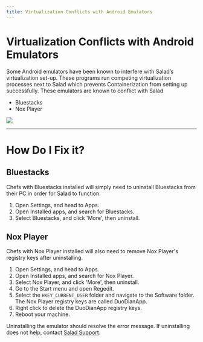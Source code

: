 ```yaml
---
title: Virtualization Conflicts with Android Emulators
---
```


# Virtualization Conflicts with Android Emulators

Some Android emulators have been known to interfere with Salad’s virtualization set-up. These programs run competing virtualization processes next to Salad which prevents Containerization from setting up successfully. These emulators are known to conflict with Salad

- Bluestacks
- Nox Player

![](https://s3.amazonaws.com/helpscout.net/docs/assets/615b47bfca9e0011a4434693/images/65e740ea6ba1d916ec467530/file-NTvyKfZzZj.png)

* * *

# How Do I Fix it?

## Bluestacks

Chefs with Bluestacks installed will simply need to uninstall Bluestacks from their PC in order for Salad to function.

1. Open Settings, and head to Apps.
2. Open Installed apps, and search for Bluestacks.
3. Select Bluestacks, and click 'More', then uninstall.

## Nox Player

Chefs with Nox Player installed will also need to remove Nox Player's registry keys after uninstalling.

1. Open Settings, and head to Apps.
2. Open Installed apps, and search for Nox Player.
3. Select Nox Player, and click 'More', then uninstall.
4. Go to the Start menu and open Regedit.
5. Select the `HKEY_CURRENT_USER` folder and navigate to the Software folder. The Nox Player registry keys are called DuoDianApp.
6. Right click to delete the DuoDianApp registry keys.
7. Reboot your machine.

Uninstalling the emulator should resolve the error message. If uninstalling does not help, contact [Salad Support](https://support.salad.com/article/216-how-to-create-a-support-ticket).
